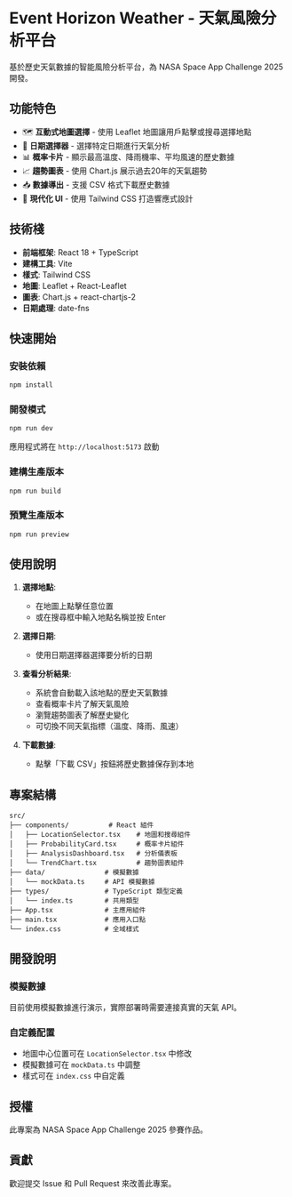 # Event Horizon Weather - 天氣風險分析平台

基於歷史天氣數據的智能風險分析平台，為 NASA Space App Challenge 2025 開發。

## 功能特色

- 🗺️ **互動式地圖選擇** - 使用 Leaflet 地圖讓用戶點擊或搜尋選擇地點
- 📅 **日期選擇器** - 選擇特定日期進行天氣分析
- 📊 **概率卡片** - 顯示最高溫度、降雨機率、平均風速的歷史數據
- 📈 **趨勢圖表** - 使用 Chart.js 展示過去20年的天氣趨勢
- 📥 **數據導出** - 支援 CSV 格式下載歷史數據
- 🎨 **現代化 UI** - 使用 Tailwind CSS 打造響應式設計

## 技術棧

- **前端框架**: React 18 + TypeScript
- **建構工具**: Vite
- **樣式**: Tailwind CSS
- **地圖**: Leaflet + React-Leaflet
- **圖表**: Chart.js + react-chartjs-2
- **日期處理**: date-fns

## 快速開始

### 安裝依賴

```bash
npm install
```

### 開發模式

```bash
npm run dev
```

應用程式將在 `http://localhost:5173` 啟動

### 建構生產版本

```bash
npm run build
```

### 預覽生產版本

```bash
npm run preview
```

## 使用說明

1. **選擇地點**: 
   - 在地圖上點擊任意位置
   - 或在搜尋框中輸入地點名稱並按 Enter

2. **選擇日期**: 
   - 使用日期選擇器選擇要分析的日期

3. **查看分析結果**: 
   - 系統會自動載入該地點的歷史天氣數據
   - 查看概率卡片了解天氣風險
   - 瀏覽趨勢圖表了解歷史變化
   - 可切換不同天氣指標（溫度、降雨、風速）

4. **下載數據**: 
   - 點擊「下載 CSV」按鈕將歷史數據保存到本地

## 專案結構

```
src/
├── components/          # React 組件
│   ├── LocationSelector.tsx    # 地圖和搜尋組件
│   ├── ProbabilityCard.tsx     # 概率卡片組件
│   ├── AnalysisDashboard.tsx   # 分析儀表板
│   └── TrendChart.tsx          # 趨勢圖表組件
├── data/               # 模擬數據
│   └── mockData.ts     # API 模擬數據
├── types/              # TypeScript 類型定義
│   └── index.ts        # 共用類型
├── App.tsx             # 主應用組件
├── main.tsx            # 應用入口點
└── index.css           # 全域樣式
```

## 開發說明

### 模擬數據

目前使用模擬數據進行演示，實際部署時需要連接真實的天氣 API。

### 自定義配置

- 地圖中心位置可在 `LocationSelector.tsx` 中修改
- 模擬數據可在 `mockData.ts` 中調整
- 樣式可在 `index.css` 中自定義

## 授權

此專案為 NASA Space App Challenge 2025 參賽作品。

## 貢獻

歡迎提交 Issue 和 Pull Request 來改善此專案。
